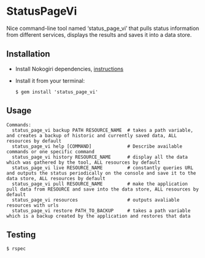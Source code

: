 # StatusPageVi

Nice command-line tool named ‘status_page_vi’ that pulls status information from different services, displays the results and saves it into a data store.

## Installation

 - Install Nokogiri dependencies, [instructions](http://www.nokogiri.org/tutorials/installing_nokogiri.html)

- Install it from your terminal:

  ```
  $ gem install 'status_page_vi'
  ```

## Usage

```
Commands:
  status_page_vi backup PATH RESOURCE_NAME  # takes a path variable, and creates a backup of historic and currently saved data, ALL resources by default
  status_page_vi help [COMMAND]             # Describe available commands or one specific command
  status_page_vi history RESOURCE_NAME      # display all the data which was gathered by the tool, ALL resources by default
  status_page_vi live RESOURCE_NAME         # constantly queries URL and outputs the status periodically on the console and save it to the data store, ALL resources by default
  status_page_vi pull RESOURCE_NAME         # make the application pull data from RESOURCE and save into the data store, ALL resources by default
  status_page_vi resources                  # outputs avaliable resources with urls
  status_page_vi restore PATH_TO_BACKUP     # takes a path variable which is a backup created by the application and restores that data
```

## Testing
```
$ rspec
```
